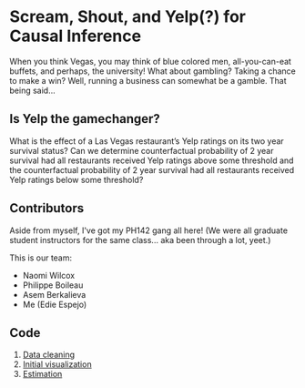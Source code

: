 # Scream, Shout, and Yelp(?) for Causal Inference
When you think Vegas, you may think of blue colored men, all-you-can-eat buffets, and perhaps, the university! What about gambling? Taking a chance to make a win? Well, running a business can somewhat be a gamble. That being said...

## Is Yelp the gamechanger?
What is the effect of a Las Vegas restaurant’s Yelp ratings on its two year survival status? Can we determine counterfactual probability of 2 year survival had all restaurants received Yelp ratings above some threshold and the counterfactual probability of 2 year survival had all restaurants received Yelp ratings below some threshold?

## Contributors
Aside from myself, I've got my PH142 gang all here! (We were all graduate student instructors for the same class... aka been through a lot, yeet.)

This is our team:
- Naomi Wilcox
- Philippe Boileau
- Asem Berkalieva
- Me (Edie Espejo)

## Code
01. <a href="code/espejo/01-data.html">Data cleaning</a>  
02. <a href="code/espejo/02-visuals.html">Initial visualization</a>  
03. <a href="code/espejo/03-estimators.html">Estimation</a>  

